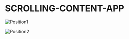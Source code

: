 # SCROLLING-CONTENT-APP

![Position1](https://github.com/anferebu/SCROLLING-CONTENT-APP/blob/master/Position1.jpg)

![Position2](https://github.com/anferebu/SCROLLING-CONTENT-APP/blob/master/Position2.jpg)
